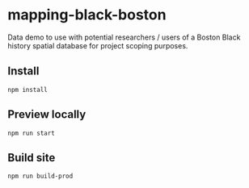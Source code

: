 # mapping-black-boston
Data demo to use with potential researchers / users of a Boston Black history spatial database for project scoping purposes.  


 ## Install
 `npm install`

## Preview locally
`npm run start` 

## Build site
`npm run build-prod` 


